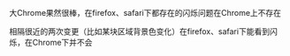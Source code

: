 大Chrome果然很棒，在firefox、safari下都存在的闪烁问题在Chrome上不存在

相隔很近的两次变更（比如某块区域背景色变化）在firefox、safari下能看到闪烁，在Chrome下并不会